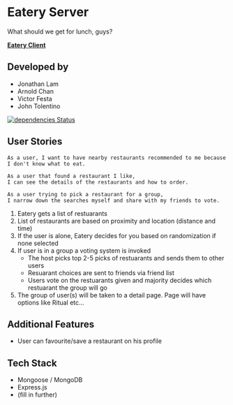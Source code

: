 # Eatery Server

What should we get for lunch, guys?

**[Eatery Client](https://github.com/mstop4/eatery-client)**

## Developed by

* Jonathan Lam
* Arnold Chan
* Victor Festa
* John Tolentino

[![dependencies Status](https://david-dm.org/mstop4/eatery-server/status.svg)](https://david-dm.org/mstop4/eatery-server)

## User Stories

```
As a user, I want to have nearby restaurants recommended to me because I don't know what to eat.
```
```
As a user that found a restaurant I like,
I can see the details of the restaurants and how to order.
```
```
As a user trying to pick a restaurant for a group,
I narrow down the searches myself and share with my friends to vote.
```
1. Eatery gets a list of restuarants
2. List of restaurants are based on proximity and location (distance and time)
3. If the user is alone, Eatery decides for you based on randomization if none selected
4. If user is in a group a voting system is invoked
    * The host picks top 2-5 picks of restuarants and sends them to other users
    * Resuarant choices are sent to friends via friend list
    * Users vote on the restuarants given and majority decides which restuarant the group will go
5. The group of user(s) will be taken to a detail page. Page will have options like Ritual etc...

## Additional Features
* User can favourite/save a restaurant on his profile

## Tech Stack

- Mongoose / MongoDB
- Express.js
- (fill in further)
